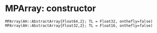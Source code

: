 # MPArray: constructor
```@docs 
MPArray(AH::AbstractArray{Float64,2}; TL = Float32, onthefly=false)
MPArray(AH::AbstractArray{Float32,2}; TL = Float16, onthefly=false)
```
